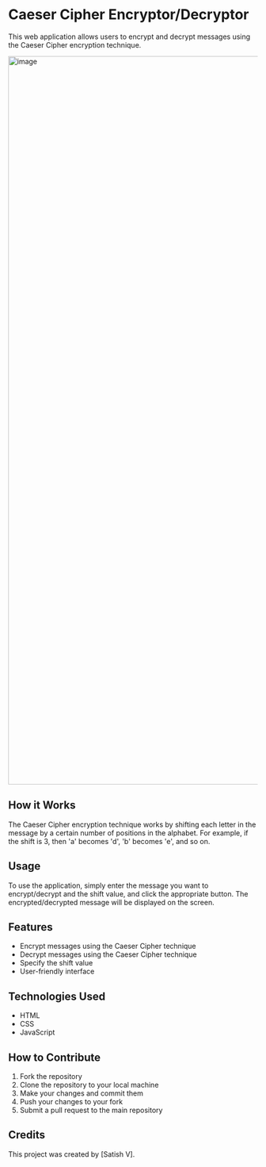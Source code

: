 # Caeser Cipher Encryptor/Decryptor

This web application allows users to encrypt and decrypt messages using the Caeser Cipher encryption technique.

<img width="1469" alt="image" src="https://user-images.githubusercontent.com/75536323/232246994-4c353a1c-7405-4ff6-adf6-92c38292417e.png">

## How it Works

The Caeser Cipher encryption technique works by shifting each letter in the message by a certain number of positions in the alphabet. For example, if the shift is 3, then 'a' becomes 'd', 'b' becomes 'e', and so on.

## Usage

To use the application, simply enter the message you want to encrypt/decrypt and the shift value, and click the appropriate button. The encrypted/decrypted message will be displayed on the screen.

## Features

- Encrypt messages using the Caeser Cipher technique
- Decrypt messages using the Caeser Cipher technique
- Specify the shift value
- User-friendly interface

## Technologies Used

- HTML
- CSS
- JavaScript

## How to Contribute

1. Fork the repository
2. Clone the repository to your local machine
3. Make your changes and commit them
4. Push your changes to your fork
5. Submit a pull request to the main repository

## Credits

This project was created by [Satish V].
